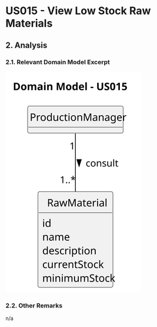 # US015 - View Low Stock Raw Materials

## 2. Analysis

### 2.1. Relevant Domain Model Excerpt 

![Domain Model](svg/us015-domain-model.svg)

### 2.2. Other Remarks

n/a